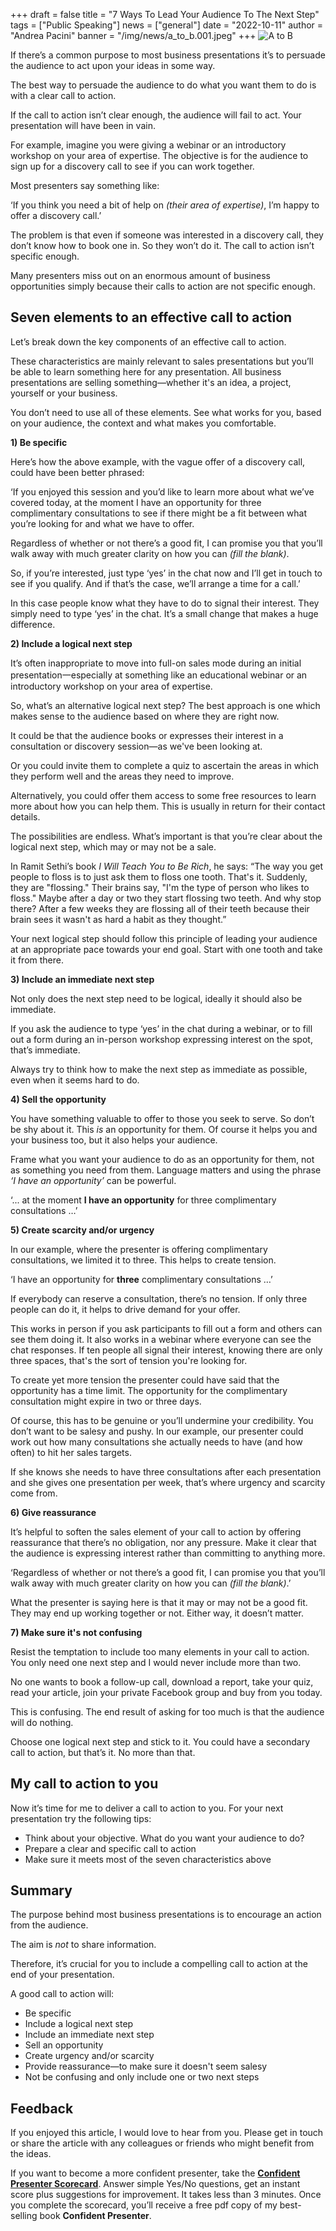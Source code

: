 +++
draft = false
title = "7 Ways To Lead Your Audience To The Next Step"
tags = ["Public Speaking"]
news = ["general"]
date = "2022-10-11"
author = "Andrea Pacini"
banner = "/img/news/a_to_b.001.jpeg"
+++
![](/img/news/untitled_design_1_.jpg "A to B")

<!--StartFragment-->

If there’s a common purpose to most business presentations it’s to persuade the audience to act upon your ideas in some way. 

The best way to persuade the audience to do what you want them to do is with a clear call to action.

If the call to action isn’t clear enough, the audience will fail to act. Your presentation will have been in vain.

For example, imagine you were giving a webinar or an introductory workshop on your area of expertise. The objective is for the audience to sign up for a discovery call to see if you can work together. 

Most presenters say something like: 

‘If you think you need a bit of help on *(their area of expertise)*, I’m happy to offer a discovery call.’

The problem is that even if someone was interested in a discovery call, they don’t know how to book one in. So they won’t do it. The call to action isn’t specific enough.

Many presenters miss out on an enormous amount of business opportunities simply because their calls to action are not specific enough. 

## Seven elements to an effective call to action

Let’s break down the key components of an effective call to action. 

These characteristics are mainly relevant to sales presentations but you’ll be able to learn something here for any presentation. All business presentations are selling something—whether it's an idea, a project, yourself or your business. 

You don’t need to use all of these elements. See what works for you, based on your audience, the context and what makes you comfortable. 

**1) Be specific**

Here’s how the above example, with the vague offer of a discovery call, could have been better phrased:

‘If you enjoyed this session and you’d like to learn more about what we’ve covered today, at the moment I have an opportunity for three complimentary consultations to see if there might be a fit between what you’re looking for and what we have to offer. 

Regardless of whether or not there’s a good fit, I can promise you that you’ll walk away with much greater clarity on how you can *(fill the blank)*. 

So, if you’re interested, just type ‘yes’ in the chat now and I’ll get in touch to see if you qualify. And if that’s the case, we’ll arrange a time for a call.’

In this case people know what they have to do to signal their interest. They simply need to type ‘yes’ in the chat. It’s a small change that makes a huge difference.

**2) Include a logical next step** 

It’s often inappropriate to move into full-on sales mode during an initial presentation一especially at something like an educational webinar or an introductory workshop on your area of expertise. 

So, what’s an alternative logical next step? The best approach is one which makes sense to the audience based on where they are right now.

It could be that the audience books or expresses their interest in a consultation or discovery session—as we've been looking at.

Or you could invite them to complete a quiz to ascertain the areas in which they perform well and the areas they need to improve.

Alternatively, you could offer them access to some free resources to learn more about how you can help them. This is usually in return for their contact details.

The possibilities are endless. What’s important is that you’re clear about the logical next step, which may or may not be a sale. 

In Ramit Sethi’s book *I Will Teach You to Be Rich*, he says: “The way you get people to floss is to just ask them to floss one tooth. That's it. Suddenly, they are "flossing." Their brains say, "I'm the type of person who likes to floss." Maybe after a day or two they start flossing two teeth. And why stop there? After a few weeks they are flossing all of their teeth because their brain sees it wasn't as hard a habit as they thought.” 

Your next logical step should follow this principle of leading your audience at an appropriate pace towards your end goal. Start with one tooth and take it from there. 

**3) Include an immediate next step** 

Not only does the next step need to be logical, ideally it should also be immediate. 

If you ask the audience to type ‘yes’ in the chat during a webinar, or to fill out a form during an in-person workshop expressing interest on the spot, that’s immediate.

Always try to think how to make the next step as immediate as possible, even when it seems hard to do.

**4) Sell the opportunity**

You have something valuable to offer to those you seek to serve. So don’t be shy about it. This *is* an opportunity for them. Of course it helps you and your business too, but it also helps your audience. 

Frame what you want your audience to do as an opportunity for them, not as something you need from them. Language matters and using the phrase *‘I have an opportunity’* can be powerful.

‘... at the moment **I have an opportunity** for three complimentary consultations …’

**5) Create scarcity and/or urgency** 

In our example, where the presenter is offering complimentary consultations, we limited it to three. This helps to create tension.

‘I have an opportunity for **three** complimentary consultations …’

If everybody can reserve a consultation, there’s no tension. If only three people can do it, it helps to drive demand for your offer.

This works in person if you ask participants to fill out a form and others can see them doing it. It also works in a webinar where everyone can see the chat responses. If ten people all signal their interest, knowing there are only three spaces, that's the sort of tension you're looking for. 

To create yet more tension the presenter could have said that the opportunity has a time limit. The opportunity for the complimentary consultation might expire in two or three days.

Of course, this has to be genuine or you’ll undermine your credibility. You don’t want to be salesy and pushy. In our example, our presenter could work out how many consultations she actually needs to have (and how often) to hit her sales targets. 

If she knows she needs to have three consultations after each presentation and she gives one presentation per week, that’s where urgency and scarcity come from.

**6) Give reassurance**

It’s helpful to soften the sales element of your call to action by offering reassurance that there’s no obligation, nor any pressure. Make it clear that the audience is expressing interest rather than committing to anything more.

‘Regardless of whether or not there’s a good fit, I can promise you that you’ll walk away with much greater clarity on how you can *(fill the blank)*.’ 

What the presenter is saying here is that it may or may not be a good fit. They may end up working together or not. Either way, it doesn’t matter. 

**7) Make sure it's not confusing** 

Resist the temptation to include too many elements in your call to action. You only need one next step and I would never include more than two.

No one wants to book a follow-up call, download a report, take your quiz, read your article, join your private Facebook group and buy from you today.

This is confusing. The end result of asking for too much is that the audience will do nothing. 

Choose one logical next step and stick to it. You could have a secondary call to action, but that’s it. No more than that. 

## My call to action to you

Now it’s time for me to deliver a call to action to you. For your next presentation try the following tips:

* Think about your objective. What do you want your audience to do? 
* Prepare a clear and specific call to action
* Make sure it meets most of the seven characteristics above 

## Summary

The purpose behind most business presentations is to encourage an action from the audience.

The aim is *not* to share information.

Therefore, it’s crucial for you to include a compelling call to action at the end of your presentation.

A good call to action will:

* Be specific
* Include a logical next step
* Include an immediate next step
* Sell an opportunity
* Create urgency and/or scarcity
* Provide reassurance—to make sure it doesn't seem salesy
* Not be confusing and only include one or two next steps

## Feedback

If you enjoyed this article, I would love to hear from you. Please get in touch or share the article with any colleagues or friends who might benefit from the ideas.

If you want to become a more confident presenter, take the **[Confident Presenter Scorecard](https://presentationscorecard.scoreapp.com/)**. Answer simple Yes/No questions, get an instant score plus suggestions for improvement. It takes less than 3 minutes. Once you complete the scorecard, you’ll receive a free pdf copy of my best-selling book **Confident Presenter**.

<!--EndFragment-->